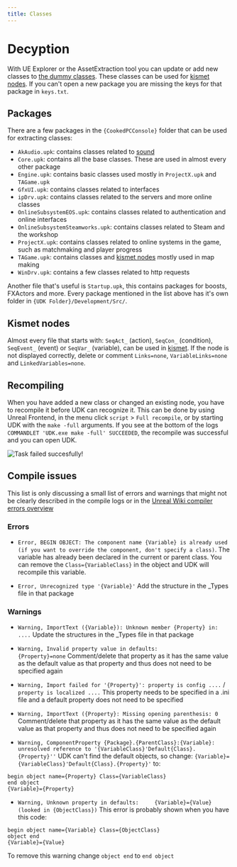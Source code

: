 ```yaml
---
title: Classes
---
```

# Decyption

With UE Explorer or the AssetExtraction tool you can update or add new classes to [the dummy classes](../../essential/04_dummy_classes). These classes can be used for [kismet nodes](../kismet/04_tagame). If you can't open a new package you are missing the keys for that package in `keys.txt`.

## Packages

There are a few packages in the `{CookedPCConsole}` folder that can be used for extracting classes:

- `AkAudio.upk`: contains classes related to [sound](../kismet/05_sound)
- `Core.upk`: contains all the base classes. These are used in almost every other package
- `Engine.upk`: contains basic classes used mostly in `ProjectX.upk` and `TAGame.upk`
- `GfxUI.upk`: contains classes related to interfaces
- `ipDrv.upk`: contains classes related to the servers and more online classes
- `OnlineSubsystemEOS.upk`: contains classes related to authentication and online interfaces
- `OnlineSubsystemSteamworks.upk`: contains classes related to Steam and the workshop
- `ProjectX.upk`: contains classes related to online systems in the game, such as matchmaking and player progress
- `TAGame.upk`: contains classes and [kismet nodes](../kismet/04_tagame) mostly used in map making
- `WinDrv.upk`: contains a few classes related to http requests

Another file that's useful is `Startup.upk`, this contains packages for boosts, FXActors and more. Every package mentioned in the list above has it's own folder in `{UDK Folder}/Development/Src/`.

## Kismet nodes

Almost every file that starts with: `SeqAct_` (action), `SeqCon_` (condition), `SeqEvent_` (event) or `SeqVar_` (variable), can be used in [kismet](../kismet/04_tagame). If the node is not displayed correctly, delete or comment `Links=none`, `VariableLinks=none` and `LinkedVariables=none`.

## Recompiling

When you have added a new class or changed an existing node, you have to recompile it before UDK can recognize it. This can be done by using Unreal Frontend, in the menu click `script` > `Full recompile`, or by starting UDK with the `make -full` arguments. If you see at the bottom of the logs `COMMANDLET 'UDK.exe make -full' SUCCEEDED`, the recompile was successful and you can open UDK.

![](/images/decryption/recompile.png "Task failed succesfully!")

## Compile issues

This list is only discussing a small list of errors and warnings that might not be clearly described in the compile logs or in the [Unreal Wiki compiler errors overview](https://wiki.beyondunreal.com/Compiler_errors_overview)

### Errors

- `Error, BEGIN OBJECT: The component name {Variable} is already used (if you want to override the component, don't specify a class)`.
The variable has already been declared in the current or parent class. You can remove the `Class={VariableClass}` in the object and UDK will recompile this variable.

- `Error, Unrecognized type '{Variable}'`
Add the structure in the _Types file in that package

### Warnings

- `Warning, ImportText ({Variable}): Unknown member {Property} in: ....`
Update the structures in the _Types file in that package

- `Warning, Invalid property value in defaults:         {Property}=none`
Comment/delete that property as it has the same value as the default value as that property and thus does not need to be specified again

- `Warning, Import failed for '{Property}': property is config ....` / `property is localized ....`
This property needs to be specified in a .ini file and a default property does not need to be specified

- `Warning, ImportText ({Property}: Missing opening parenthesis: 0`
Comment/delete that property as it has the same value as the default value as that property and thus does not need to be specified again

- `Warning, ComponentProperty {Package}.{ParentClass}:{Variable}: unresolved reference to '{VariableClass}'Default{Class}.{Property}''`
UDK can't find the default objects, so change:
`{Variable}={VariableClass}'Default{Class}.{Property}'`
to:

```uc
begin object name={Property} Class={VariableClass}
end object
{Variable}={Property}
```

- `Warning, Unknown property in defaults:     {Variable}={Value} (looked in {ObjectClass})`
This error is probably shown when you have this code:

```uc
begin object name={Variable} Class={ObjectClass}
object end
{Variable}={Value}
```

To remove this warning change `object end` to `end object`
